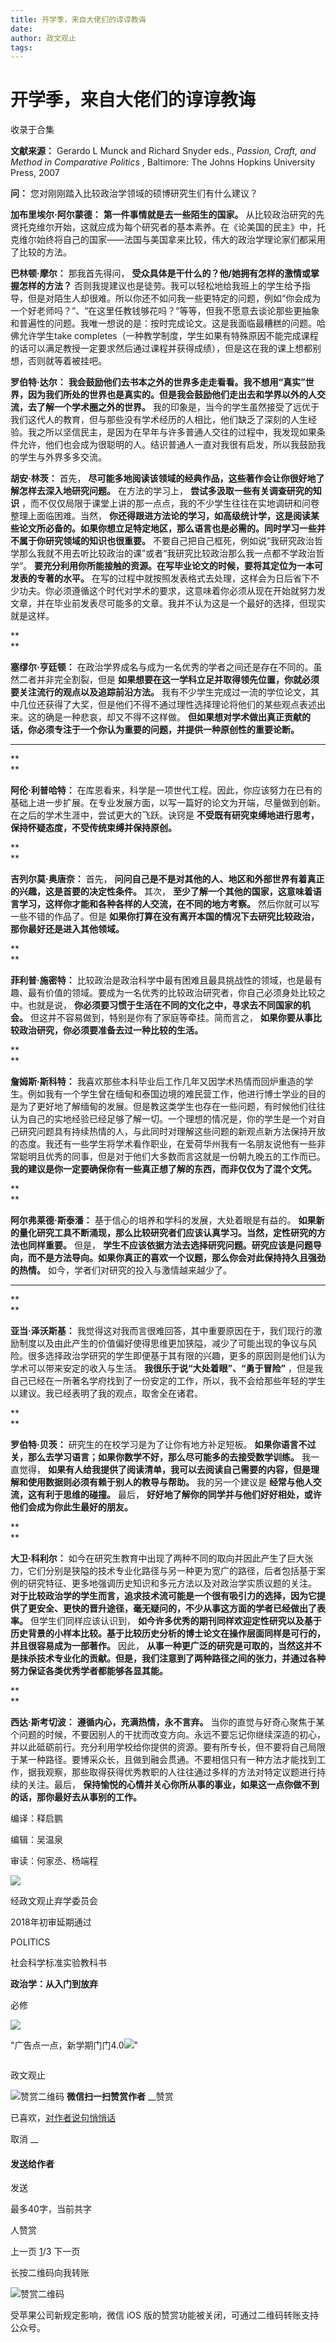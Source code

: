 ```yaml
---
title: 开学季，来自大佬们的谆谆教诲
date: 
author: 政文观止
tags: 
---
```

# 开学季，来自大佬们的谆谆教诲


收录于合集

**文献来源：** Gerardo L Munck and Richard Snyder eds., _Passion, Craft, and Method
in Comparative Politics_ , Baltimore: The Johns Hopkins University Press, 2007

  

  

 **问：** 您对刚刚踏入比较政治学领域的硕博研究生们有什么建议？

  

**加布里埃尔·阿尔蒙德：** **第一件事情就是去一些陌生的国家。**
从比较政治研究的先贤托克维尔开始，这就应成为每个研究者的基本素养。在《论美国的民主》中，托克维尔始终将自己的国家——法国与美国拿来比较，伟大的政治学理论家们都采用了比较的方法。

  

**巴林顿·摩尔：** 那我首先得问， **受众具体是干什么的？他/她拥有怎样的激情或掌握怎样的方法？**
否则我提建议也是徒劳。我可以轻松地给我班上的学生给予指导，但是对陌生人却很难。所以你还不如问我一些更特定的问题，例如“你会成为一个好老师吗？”、“在这里任教钱够花吗？”等等，但我不愿意去谈论那些更抽象和普遍性的问题。我唯一想说的是：按时完成论文。这是我面临最糟糕的问题。哈佛允许学生take
completes（一种教学制度，学生如果有特殊原因不能完成课程的话可以满足教授一定要求然后通过课程并获得成绩），但是这在我的课上想都别想，否则就等着被挂吧。

  

**罗伯特·达尔：**
**我会鼓励他们去书本之外的世界多走走看看。我不想用“真实”世界，因为我们所处的世界也是真实的。但是我会鼓励他们走出去和学界以外的人交流，去了解一个学术圈之外的世界。**
我的印象是，当今的学生虽然接受了远优于我们这代人的教育，但与那些没有学术经历的人相比，他们缺乏了深刻的人生经验。我之所以坚信民主，是因为在早年与许多普通人交往的过程中，我发现如果条件允许，他们也会成为很聪明的人。结识普通人一直对我很有启发，所以我鼓励我的学生与外界多多交流。

  

**胡安·林茨：** 首先， **尽可能多地阅读该领域的经典作品，这些著作会让你很好地了解怎样去深入地研究问题。** 在方法的学习上，
**尝试多汲取一些有关调查研究的知识** ，而不仅仅局限于课堂上讲的那一点点，我的不少学生往往在实地调研和问卷整理上面临困难。当然，
**你还得跟进方法论的学习，如高级统计学，这是阅读某些论文所必备的。如果你想立足特定地区，那么语言也是必需的。同时学习一些并不属于你研究领域的知识也很重要。**
不要自己把自己框死，例如说“我研究政治哲学那么我就不用去听比较政治的课”或者“我研究比较政治那么我一点都不学政治哲学”。
**要充分利用你所能接触的资源。在写毕业论文的时候，要将其定位为一本可发表的专著的水平。**
在写的过程中就按照发表格式去处理，这样会为日后省下不少功夫。你必须遵循这个时代对学术的要求，这意味着你必须从现在开始就努力发文章，并在毕业前发表尽可能多的文章。我并不认为这是一个最好的选择，但现实就是这样。  

**  
**

**塞缪尔·亨廷顿：** 在政治学界成名与成为一名优秀的学者之间还是存在不同的。虽然二者并非完全割裂，但是
**如果想要在这一学科立足并取得领先位置，你就必须要关注流行的观点以及追踪前沿方法。**
我有不少学生完成过一流的学位论文，其中几位还获得了大奖，但是他们不得不通过理性选择理论将他们的某些观点表述出来。这的确是一种悲哀，却又不得不这样做。
**但如果想对学术做出真正贡献的话，你必须专注于一个你认为重要的问题，并提供一种原创性的重要论断。**

 ****

**  
**

**阿伦·利普哈特：**
在库恩看来，科学是一项世代工程。因此，你应该努力在已有的基础上进一步扩展。在专业发展方面，以写一篇好的论文为开端，尽量做到创新。在之后的学术生涯中，尝试更大的飞跃。诀窍是
**不受既有研究束缚地进行思考，保持怀疑态度，不受传统束缚并保持原创。**

**  
**

**吉列尔莫·奥唐奈：** 首先， **问问自己是不是对其他的人、地区和外部世界有着真正的兴趣，这是首要的决定性条件。** 其次，
**至少了解一个其他的国家，这意味着语言学习，这样你才能和各种各样的人交流，在不同的地方考察。** 然后你就可以写一些不错的作品了。但是
**如果你打算在没有离开本国的情况下去研究比较政治，那你最好还是进入其他领域。**

**  
**

**菲利普·施密特：**
比较政治是政治科学中最有困难且最具挑战性的领域，也是最有趣、最有价值的领域。要成为一名优秀的比较政治研究者，你自己必须身处比较之中。也就是说，
**你必须要习惯于生活在不同的文化之中，寻求去不同国家的机会。** 但这并不容易做到，特别是你有了家庭等牵挂。简而言之，
**如果你要从事比较政治研究，你必须要准备去过一种比较的生活。**

**  
**

**詹姆斯·斯科特：**
我喜欢那些本科毕业后工作几年又因学术热情而回炉重造的学生。例如我有一个学生曾在缅甸和泰国边境的难民营工作，他进行博士学业的目的是为了更好地了解缅甸的发展。但是教这类学生也存在一些问题，有时候他们往往认为自己的实地经验已经足够了解一切。一个理想的情况是，你的学生是一个对自己研究问题具有持续热情的人，与此同时对理解这些问题的新观点新方法保持开放的态度。我还有一些学生将学术看作职业，在爱荷华州我有一名朋友说他有一些非常聪明且优秀的同事，但是对于他们大多数而言这就是一份朝九晚五的工作而已。
**我的建议是你一定要确保你有一些真正想了解的东西，而非仅仅为了混个文凭。**

**  
**

**阿尔弗莱德·斯泰潘：** 基于信心的培养和学科的发展，大处着眼是有益的。
**如果新的量化研究工具不断涌现，那么比较研究者们应该认真学习。当然，定性研究的方法也同样重要。** 但是，
**学生不应该依据方法去选择研究问题。研究应该是问题导向，而不是方法导向。如果你真正的喜欢一个议题，那么你会对此保持持久且强劲的热情。**
如今，学者们对研究的投入与激情越来越少了。

 ****

**  
**

**亚当·泽沃斯基：**
我觉得这对我而言很难回答，其中重要原因在于，我们现行的激励制度以及由此产生的价值偏好使得思维更加狭隘，减少了可能出现的争议与风险。很多选择政治学研究的学生即便基于其有限的兴趣，更多的原因则是他们认为学术可以带来安定的收入与生活。
**我很乐于说“大处着眼”、“勇于冒险”**
，但是我自己已经在一所著名学府找到了一份安定的工作，所以，我不会给那些年轻的学生以建议。我已经表明了我的观点，取舍全在诸君。

**  
**

**罗伯特·贝茨：** 研究生的在校学习是为了让你有地方补足短板。 **如果你语言不过关，那么去学习语言；如果你数学不好，那么尽可能多的去接受数学训练。**
我一直觉得， **如果有人给我提供了阅读清单，我可以去阅读自己需要的内容，但是理解和使用数据则必须有赖于别人的教导与帮助。** 我的另一个建议是
**经常与他人交流，这有利于思维的碰撞。** 最后， **好好地了解你的同学并与他们好好相处，或许他们会成为你此生最好的朋友。**

**  
**

**大卫·科利尔：**
如今在研究生教育中出现了两种不同的取向并因此产生了巨大张力，它们分别是狭隘的技术专业化路径与另一种更为宽广的路径，后者包括基于案例的研究特征、更多地强调历史知识和多元方法以及对政治学实质议题的关注。
**对于比较政治学的学生而言，追求技术流可能是一个很有吸引力的选择，因为它提供了更安全、更快的晋升途径，毫无疑问的，不少从事这方面的学者已经做出了表率。**
但学生们同样应该认识到，
**如今许多优秀的期刊同样欢迎定性研究以及基于历史背景的小样本比较。基于比较历史分析的博士论文在操作层面同样是可行的，并且很容易成为一部著作。** 因此，
**从事一种更广泛的研究是可取的，当然这并不是抹杀技术专业化的贡献。但是，我们注意到了两种路径之间的张力，并通过各种努力保证各类优秀学者都能够各显其能。**

**  
**

**西达·斯考切波：** **遵循内心，充满热情，永不言弃。**
当你的直觉与好奇心聚焦于某个问题的时候，不要因别人的干扰而改变方向。永远不要忘记你继续深造的初心，并以此砥砺前行。充分利用学校给你提供的资源。要有所专长，但不要将自己局限于某一种路径。要博采众长，且做到融会贯通。不要相信只有一种方法才能找到工作，据我观察，那些取得获得优秀教职的人往往通过多样的方法对特定议题进行持续的关注。最后，
**保持愉悦的心情并关心你所从事的事业，如果这一点你做不到的话，那你最好去从事别的工作。**

  

  

编译：释启鹏

编辑：吴温泉

审读：何家丞、杨端程

![](/images/527/2.jpeg)

经政文观止弃学委员会

2018年初审延期通过

  

  

POLITICS

社会科学标准实验教科书

 **政治学：从入门到放弃**

必修

![](/images/527/3.jpeg)

  

  

"广告点一点，新学期门门4.0![](/images/527/4.png)"

![]()

政文观止

![赞赏二维码]() **微信扫一扫赞赏作者** __赞赏

已喜欢，[对作者说句悄悄话](javascript:;)

取消 __

#### 发送给作者

发送

最多40字，当前共字

[](javascript:;) 人赞赏

上一页 [1](javascript:;)/3 下一页

长按二维码向我转账

![赞赏二维码]()

受苹果公司新规定影响，微信 iOS 版的赞赏功能被关闭，可通过二维码转账支持公众号。

